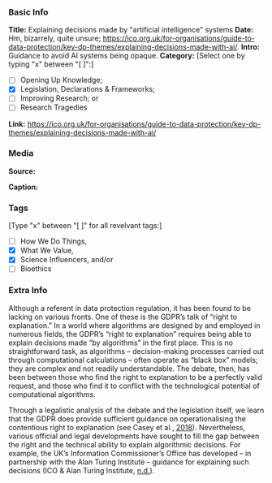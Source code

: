 ### Basic Info

**Title:**
Explaining decisions made by "artificial intelligence" systems
**Date:**
Hm, bizarrely, quite unsure; https://ico.org.uk/for-organisations/guide-to-data-protection/key-dp-themes/explaining-decisions-made-with-ai/.
**Intro:**
Guidance to avoid AI systems being opaque.
**Category:** 
[Select one by typing "x" between "[ ]":]

- [ ] Opening Up Knowledge;
- [x] Legislation, Declarations & Frameworks;
- [ ] Improving Research; or
- [ ] Research Tragedies

**Link:**
https://ico.org.uk/for-organisations/guide-to-data-protection/key-dp-themes/explaining-decisions-made-with-ai/
### Media

**Source:** 

**Caption:** 

### Tags

[Type "x" between "[ ]" for all revelvant tags:]

- [ ] How We Do Things, 
- [x] What We Value, 
- [x] Science Influencers, and/or 
- [ ] Bioethics

### Extra Info

Although a referent in data protection regulation, it has been found to be lacking on various fronts. One of these is the GDPR’s talk of “right to explanation.” In a world where algorithms are designed by and employed in numerous fields, the GDPR’s “right to explanation” requires being able to explain decisions made “by algorithms” in the first place. This is no straightforward task, as algorithms – decision-making processes carried out through computational calculations – often operate as “black box” models; they are complex and not readily understandable. The debate, then, has been between those who find the right to explanation to be a perfectly valid request, and those who find it to conflict with the technological potential of computational algorithms.

Through a legalistic analysis of the debate and the legislation itself, we learn that the GDPR does provide sufficient guidance on operationalising the contentious right to explanation (see Casey et al., [2018](https://doi.org/10.15779/Z38M32N986)). Nevertheless, various official and legal developments have sought to fill the gap between the right and the technical ability to explain algorithmic decisions. For example, the UK’s Information Commissioner’s Office has developed – in partnership with the Alan Turing Institute – guidance for explaining such decisions (ICO & Alan Turing Institute, [n.d.](https://ico.org.uk/for-organisations/guide-to-data-protection/key-dp-themes/explaining-decisions-made-with-ai/)).
